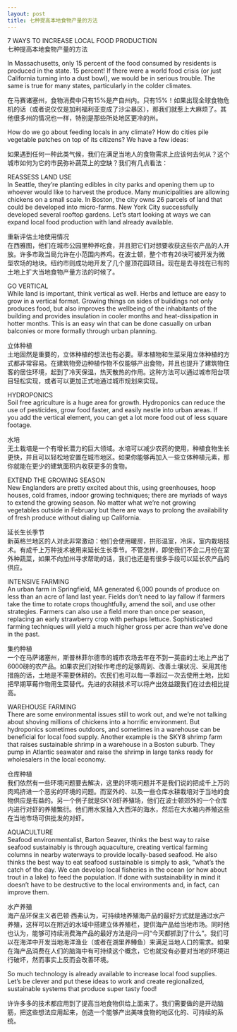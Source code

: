 ```yaml
---
layout: post
title: 七种提高本地食物产量的方法
---
```


7 WAYS TO INCREASE LOCAL FOOD PRODUCTION    
七种提高本地食物产量的方法

In Massachusetts, only 15 percent of the food consumed by residents is produced in the state. 15 percent! If there were a world food crisis (or just California turning into a dust bowl), we would be in serious trouble. The same is true for many states, particularly in the colder climates.

<!--more-->

在马赛诸塞州，食物消费中只有15%是产自州内。只有15%！如果出现全球食物危机的话（或者说仅仅是加利福利亚变成了沙尘暴区），那我们就惹上大麻烦了。其他很多州的情况也一样，特别是那些所处地区更冷的州。

How do we go about feeding locals in any climate? How do cities pile vegetable patches on top of its citizens? We have a few ideas:

如果遇到任何一种此类气候，我们在满足当地人的食物需求上应该何去何从？这个城市如何为它的市民弥补蔬菜上的空缺？我们有几点看法：

REASSESS LAND USE    
In Seattle, they’re planting edibles in city parks and opening them up to whoever would like to harvest the produce. Many municipalities are allowing chickens on a small scale. In Boston, the city owns 26 parcels of land that could be developed into micro-farms. New York City successfully developed several rooftop gardens. Let’s start looking at ways we can expand local food production with land already available.

重新评估土地使用情况    
在西雅图，他们在城市公园里种养吃食，并且把它们对想要收获这些农产品的人开放。许多市政当局允许在小范围内养鸡。在波士顿，整个市有26块可被开发为微型农场的地块。纽约市则成功地开发了几个屋顶花园项目。现在是去寻找在已有的土地上扩大当地食物产量方法的时候了。

GO VERTICAL    
While land is important, think vertical as well. Herbs and lettuce are easy to grow in a vertical format. Growing things on sides of buildings not only produces food, but also improves the wellbeing of the inhabitants of the building and provides insulation in cooler months and heat-dissipation in hotter months. This is an easy win that can be done casually on urban balconies or more formally through urban planning.

立体种植    
土地固然是重要的，立体种植的想法也有必要。草本植物和生菜采用立体种植的方式都非常容易。在建筑物旁边种植作物不仅能够产出食物，并且也提升了建筑物住客的居住环境，起到了冷天保温，热天散热的作用。这种方法可以通过城市阳台项目轻松实现，或者可以更加正式地通过城市规划来实现。

HYDROPONICS    
Soil free agriculture is a huge area for growth. Hydroponics can reduce the use of pesticides, grow food faster, and easily nestle into urban areas. If you add the vertical element, you can get a lot more food out of less square footage.

水培    
无土栽培是一个有增长潜力的巨大领域。水培可以减少农药的使用，种植食物生长更快，并且可以轻松地安置在城市地区。如果你能够再加入一些立体种植元素，那你就能在更少的建筑面积内收获更多的食物。

EXTEND THE GROWING SEASON    
New Englanders are pretty excited about this, using greenhouses, hoop houses, cold frames, indoor growing techniques; there are myriads of ways to extend the growing season. No matter what we’re not growing vegetables outside in February but there are ways to prolong the availability of fresh produce without dialing up California.

延长生长季节    
新英格兰地区的人对此非常激动：他们会使用暖房，拱形温室，冷床，室内栽培技术。有成千上万种技术被用来延长生长季节。不管怎样，即使我们不会二月份在室外种蔬菜，如果不向加州寻求帮助的话，我们也还是有很多手段可以延长农产品的供应。


INTENSIVE FARMING    
An urban farm in Springfield, MA generated 6,000 pounds of produce on less than an acre of land last year. Fields don’t need to lay fallow if farmers take the time to rotate crops thoughtfully, amend the soil, and use other strategies. Farmers can also use a field more than once per season, replacing an early strawberry crop with perhaps lettuce. Sophisticated farming techniques will yield a much higher gross per acre than we’ve done in the past.

集约种植    
一个在马萨诸塞州，斯普林菲尔德市的城市农场去年在不到一英亩的土地上产出了6000磅的农产品。如果农民们对轮作考虑的足够周到、改善土壤状况、采用其他措施的话，土地是不需要休耕的。农民们也可以每一季超过一次去使用土地，比如把早期草莓作物用生菜替代。先进的农耕技术可以将产出效益跟我们在过去相比提高。

WAREHOUSE FARMING    
There are some environmental issues still to work out, and we’re not talking about shoving millions of chickens into a horrific environment. But hydroponics sometimes outdoors, and sometimes in a warehouse can be beneficial for local food supply. Another example is the SKY8 shrimp farm that raises sustainable shrimp in a warehouse in a Boston suburb. They pump in Atlantic seawater and raise the shrimp in large tanks ready for wholesalers in the local economy.

仓库种植    
我们依然有一些环境问题要去解决，这里的环境问题并不是我们说的把成千上万的肉鸡挤进一个恶劣的环境的问题。而室外的、以及一些仓库水耕栽培对于当地的食物供应是有益的。另一个例子就是SKY8虾养殖场，他们在波士顿郊外的一个仓库内进行对虾的养殖繁衍。他们用水泵抽入大西洋的海水，然后在大水箱内养殖这些在当地市场可供批发的对虾。

AQUACULTURE    
Seafood environmentalist, Barton Seaver, thinks the best way to raise seafood sustainably is through aquaculture, creating vertical farming columns in nearby waterways to provide locally-based seafood. He also thinks the best way to eat seafood sustainable is simply to ask, “what’s the catch of the day. We can develop local fisheries in the ocean (or how about trout in a lake) to feed the population. If done with sustainability in mind it doesn’t have to be destructive to the local environments and, in fact, can improve them.

水产养殖    
海产品环保主义者巴顿·西弗认为，可持续地养殖海产品的最好方式就是通过水产养殖，这样可以在附近的水域中搭建立体养殖栏，提供海产品给当地市场。同时他也认为，能够可持续消费海产品的最好方法是问一问“今天都抓到了什么”。我们可以在海洋中开发当地海洋渔业（或者在湖里养鳟鱼）来满足当地人口的需求。如果在海产品消费在人们的脑海中有可持续这个概念，它也就没有必要对当地的环境进行破坏，然而事实上反而会改善环境。

So much technology is already available to increase local food supplies. Let’s be clever and put these ideas to work and create regionalized, sustainable systems that produce super tasty food!

许许多多的技术都应用到了提高当地食物供给上面来了。我们需要做的是开动脑筋，把这些想法应用起来，创造一个能够产出美味食物的地区化的、可持续的系统。
